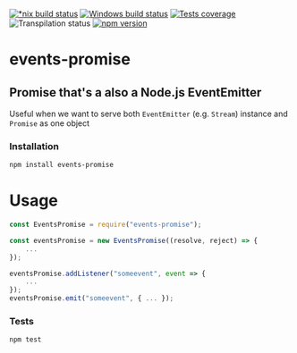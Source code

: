 [![*nix build status][nix-build-image]][nix-build-url]
[![Windows build status][win-build-image]][win-build-url]
[![Tests coverage][cov-image]][cov-url]
![Transpilation status][transpilation-image]
[![npm version][npm-image]][npm-url]

# events-promise

## Promise that's a also a Node.js EventEmitter

Useful when we want to serve both `EventEmitter` (e.g. `Stream`) instance and `Promise` as one object

### Installation

```bash
npm install events-promise
```

# Usage

```javascript
const EventsPromise = require("events-promise");

const eventsPromise = new EventsPromise((resolve, reject) => {
	...
});

eventsPromise.addListener("someevent", event => {
	...
});
eventsPromise.emit("someevent", { ... });
```

### Tests

```bash
npm test
```

[nix-build-image]: https://semaphoreci.com/api/v1/medikoo-org/events-promise/branches/master/shields_badge.svg
[nix-build-url]: https://semaphoreci.com/medikoo-org/events-promise
[win-build-image]: https://ci.appveyor.com/api/projects/status/?svg=true
[win-build-url]: https://ci.appveyor.com/api/project/medikoo/events-promise
[cov-image]: https://img.shields.io/codecov/c/github/medikoo/events-promise.svg
[cov-url]: https://codecov.io/gh/medikoo/events-promise
[transpilation-image]: https://img.shields.io/badge/transpilation-free-brightgreen.svg
[npm-image]: https://img.shields.io/npm/v/events-promise.svg
[npm-url]: https://www.npmjs.com/package/events-promise
